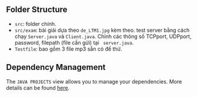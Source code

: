 ## Folder Structure
- `src`: folder chính.
- `src/exam`: bài giải dựa theo `de_LTM1.jpg` kèm theo. test server bằng cách chạy `Server.java` và `Client.java`. Chỉnh các thông số TCPport, UDPport, password, filepath (file cần gửi) tại ` server.java`.
- `Testfile`: bao gồm 3 file mp3 sẵn có để thử.

## Dependency Management

The `JAVA PROJECTS` view allows you to manage your dependencies. More details can be found [here](https://github.com/microsoft/vscode-java-dependency#manage-dependencies).
